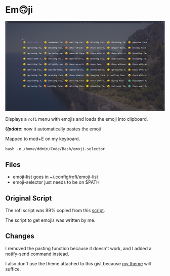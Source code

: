 # Em🙃ji

![img](./emoji.png)

Displays a `rofi` menu with emojis and loads the emoji into clipboard.

***Update***: now it automatically pastes the emoji

Mapped to mod+E on my keyboard.

`bash -e /home/ddmin/Code/Bash/emoji-selector`

## Files
* emoji-list goes in ~/.config/rofi/emoji-list
* emoji-selector just needs to be on $PATH

## Original Script
The rofi script was 99% copied from this [script](https://gist.github.com/imAliAzhar/f3b16622cd279fb0b019f237a8a12510).

The script to get emojis was written by me.

## Changes
I removed the pasting function because it doesn't work, and I added a notify-send command instead.

I also don't use the theme attached to this gist because [my theme](https://raw.githubusercontent.com/ddmin/dotfiles/master/dotfiles/.Xresources) will suffice.

